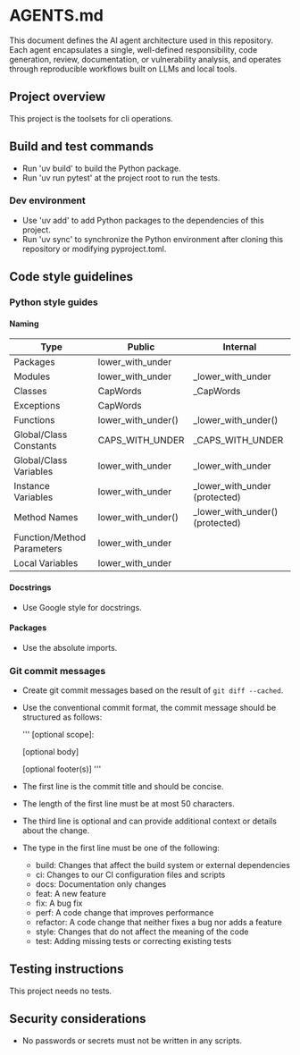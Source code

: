 # AGENTS.md

This document defines the AI agent architecture used in this repository.
Each agent encapsulates a single, well-defined responsibility,
code generation, review, documentation, or vulnerability analysis,
and operates through reproducible workflows built on LLMs and local tools.

## Project overview

This project is the toolsets for cli operations.

## Build and test commands

- Run 'uv build' to build the Python package.
- Run 'uv run pytest' at the project root to run the tests.

### Dev environment

- Use 'uv add' to add Python packages to the dependencies of this project.
- Run 'uv sync' to synchronize the Python environment after
  cloning this repository or modifying pyproject.toml.

## Code style guidelines

### Python style guides

#### Naming

| Type                       | Public             | Internal                         |
| -------------------------- | ------------------ | -------------------------------- |
| Packages                   | lower_with_under   |                                  |
| Modules                    | lower_with_under   | \_lower_with_under               |
| Classes                    | CapWords           | \_CapWords                       |
| Exceptions                 | CapWords           |                                  |
| Functions                  | lower_with_under() | \_lower_with_under()             |
| Global/Class Constants     | CAPS_WITH_UNDER    | \_CAPS_WITH_UNDER                |
| Global/Class Variables     | lower_with_under   | \_lower_with_under               |
| Instance Variables         | lower_with_under   | \_lower_with_under (protected)   |
| Method Names               | lower_with_under() | \_lower_with_under() (protected) |
| Function/Method Parameters | lower_with_under   |                                  |
| Local Variables            | lower_with_under   |                                  |

#### Docstrings

- Use Google style for docstrings.

#### Packages

- Use the absolute imports.

### Git commit messages

- Create git commit messages based on the result of `git diff --cached`.
- Use the conventional commit format, the commit message should be structured as follows:

  '''
  <type>[optional scope]: <description>

  [optional body]

  [optional footer(s)]
  '''

- The first line is the commit title and should be concise.
- The length of the first line must be at most 50 characters.
- The third line is optional and can provide additional context or details about the change.
- The type in the first line must be one of the following:
  - build: Changes that affect the build system or external dependencies
  - ci: Changes to our CI configuration files and scripts
  - docs: Documentation only changes
  - feat: A new feature
  - fix: A bug fix
  - perf: A code change that improves performance
  - refactor: A code change that neither fixes a bug nor adds a feature
  - style: Changes that do not affect the meaning of the code
  - test: Adding missing tests or correcting existing tests

## Testing instructions

This project needs no tests.

## Security considerations

- No passwords or secrets must not be written in any scripts.
